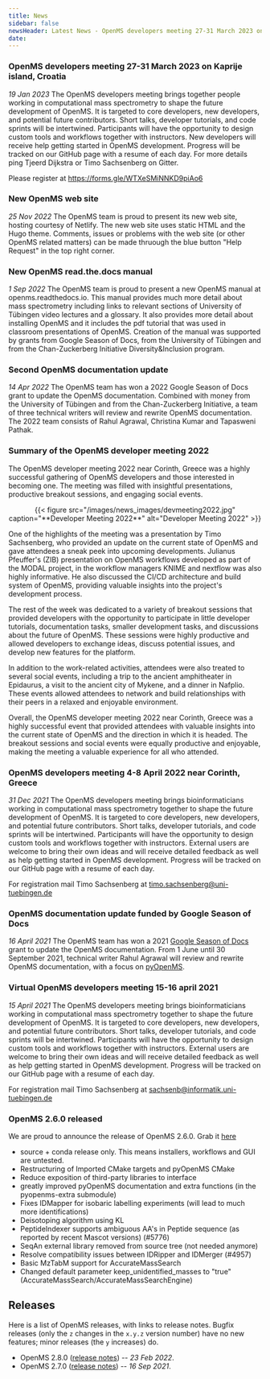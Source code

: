 ```yaml
---
title: News
sidebar: false
newsHeader: Latest News - OpenMS developers meeting 27-31 March 2023 on Kaprije island, Croatia
date:
---
```


### OpenMS developers meeting 27-31 March 2023 on Kaprije island, Croatia

_19 Jan 2023_ The OpenMS developers meeting brings together people working in computational mass spectrometry to shape the future development of OpenMS. It is targeted to core developers, new developers, and potential future contributors. Short talks, developer tutorials, and code sprints will be intertwined. Participants will have the opportunity to design custom tools and workflows together with instructors. New developers will receive help getting started in OpenMS development. Progress will be tracked on our GitHub page with a resume of each day. For more details ping Tjeerd Dijkstra or Timo Sachsenberg on Gitter.

Please register at https://forms.gle/WTXeSMiNNKD9piAo6

### New OpenMS web site

_25 Nov 2022_ The OpenMS team is proud to present its new web site, hosting courtesy of Netlify. The new web site uses static HTML and the Hugo theme. Comments, issues or problems with the web site (or other OpenMS related matters) can be made thruough the blue button "Help Request" in the top right corner.

### New OpenMS read.the.docs manual

_1 Sep 2022_ The OpenMS team is proud to present a new OpenMS manual at openms.readthedocs.io. This manual provides much more detail about mass spectrometry including links to relevant sections of University of Tübingen video lectures and a glossary. It also provides more detail about installing OpenMS and it includes the pdf tutorial that was used in classroom presentations of OpenMS. Creation of the manual was supported by grants from Google Season of Docs, from the University of Tübingen and from the Chan-Zuckerberg Initiative Diversity&Inclusion program.

### Second OpenMS documentation update

_14 Apr 2022_ The OpenMS team has won a 2022 Google Season of Docs grant to update the OpenMS documentation. Combined with money from the University of Tübingen and from the Chan-Zuckerberg Initiative, a team of three technical writers will review and rewrite OpenMS documentation. The 2022 team consists of Rahul Agrawal, Christina Kumar and Tapasweni Pathak.

### Summary of the OpenMS developer meeting 2022

The OpenMS developer meeting 2022 near Corinth, Greece was a highly successful gathering of OpenMS developers and those interested in becoming one. The meeting was filled with insightful presentations, productive breakout sessions, and engaging social events.

<center>{{< figure src="/images/news_images/devmeeting2022.jpg" caption="**Developer Meeting 2022**" alt="Developer Meeting 2022" >}}</center>

One of the highlights of the meeting was a presentation by Timo Sachsenberg, who provided an update on the current state of OpenMS and gave attendees a sneak peek into upcoming developments. Julianus Pfeuffer's (ZIB) presentation on OpenMS workflows developed as part of the MODAL project, in the workflow managers KNIME and nextflow was also highly informative. He also discussed the CI/CD architecture and build system of OpenMS, providing valuable insights into the project's development process.

The rest of the week was dedicated to a variety of breakout sessions that provided developers with the opportunity to participate in little developer tutorials, documentation tasks, smaller development tasks, and discussions about the future of OpenMS. These sessions were highly productive and allowed developers to exchange ideas, discuss potential issues, and develop new features for the platform.

In addition to the work-related activities, attendees were also treated to several social events, including a trip to the ancient amphitheater in Epidaurus, a visit to the ancient city of Mykene, and a dinner in Nafplio. These events allowed attendees to network and build relationships with their peers in a relaxed and enjoyable environment.

Overall, the OpenMS developer meeting 2022 near Corinth, Greece was a highly successful event that provided attendees with valuable insights into the current state of OpenMS and the direction in which it is headed. The breakout sessions and social events were equally productive and enjoyable, making the meeting a valuable experience for all who attended.


### OpenMS developers meeting 4-8 April 2022 near Corinth, Greece

_31 Dec 2021_ The OpenMS developers meeting brings bioinformaticians working in computational mass spectrometry together to shape the future development of OpenMS. It is targeted to core developers, new developers, and potential future contributors. Short talks, developer tutorials, and code sprints will be intertwined. Participants will have the opportunity to design custom tools and workflows together with instructors. External users are welcome to bring their own ideas and will receive detailed feedback as well as help getting started in OpenMS development. Progress will be tracked on our GitHub page with a resume of each day.

For registration mail Timo Sachsenberg at timo.sachsenberg@uni-tuebingen.de

### OpenMS documentation update funded by Google Season of Docs

_16 April 2021_ The OpenMS team has won a 2021 [Google Season of Docs](https://developers.google.com/season-of-docs/docs/participants) grant to update the OpenMS documentation. From 1 June until 30 September 2021, technical writer Rahul Agrawal will review and rewrite OpenMS documentation, with a focus on [pyOpenMS](https://pyopenms.readthedocs.io/en/latest/).

### Virtual OpenMS developers meeting 15-16 april 2021

_15 April 2021_ The OpenMS developers meeting brings bioinformaticians working in computational mass spectrometry together to shape the future development of OpenMS. It is targeted to core developers, new developers, and potential future contributors. Short talks, developer tutorials, and code sprints will be intertwined. Participants will have the opportunity to design custom tools and workflows together with instructors. External users are welcome to bring their own ideas and will receive detailed feedback as well as help getting started in OpenMS development. Progress will be tracked on our GitHub page with a resume of each day.

For registration mail Timo Sachsenberg at sachsenb@informatik.uni-tuebingen.de

### OpenMS 2.6.0 released

We are proud to announce the release of OpenMS 2.6.0. Grab it [here](https://abibuilder.cs.uni-tuebingen.de/archive/openms/OpenMSInstaller/release/2.6.0)

- source + conda release only. This means installers, workflows and GUI are untested.
- Restructuring of Imported CMake targets and pyOpenMS CMake
- Reduce exposition of third-party libraries to interface
- greatly improved pyOpenMS documentation and extra functions (in the pyopenms-extra submodule)
- Fixes IDMapper for isobaric labelling experiments (will lead to much more identifications)
- Deisotoping algorithm using KL
- PeptideIndexer supports ambiguous AA's in Peptide sequence (as reported by recent Mascot versions) (#5776)
- SeqAn external library removed from source tree (not needed anymore)
- Resolve compatibility issues between IDRipper and IDMerger (#4957)
- Basic MzTabM support for AccurateMassSearch
- Changed default parameter keep_unidentified_masses to "true" (AccurateMassSearch/AccurateMassSearchEngine)

## Releases

Here is a list of OpenMS releases, with links to release notes. Bugfix
releases (only the `z` changes in the `x.y.z` version number) have no new
features; minor releases (the `y` increases) do.

- OpenMS 2.8.0 ([release notes](https://github.com/OpenMS/OpenMS/releases/tag/Release2.8.0)) -- _23 Feb 2022_.
- OpenMS 2.7.0 ([release notes](https://github.com/OpenMS/OpenMS/releases/tag/Release2.7.0)) -- _16 Sep 2021_.
